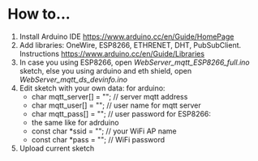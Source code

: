# How to...

1. Install Arduino IDE https://www.arduino.cc/en/Guide/HomePage
2. Add libraries: OneWire, ESP8266, ETHRENET, DHT, PubSubClient. Instructions https://www.arduino.cc/en/Guide/Libraries
3. In case you using ESP8266, open *WebServer_mqtt_ESP8266_full.ino* sketch, else you using arduino and eth shield, open *WebServer_mqtt_ds_devinfo.ino*
4. Edit sketch with your own data:
  for arduino:
    - char mqtt_server[] = ""; // server mqtt address
    - char mqtt_user[] = ""; // user name for mqtt server
    - char mqtt_pass[] = ""; // user password
  for ESP8266:
    - the same like for adrduino
    - const char *ssid =  ""; // your WiFi AP name
    - const char *pass =  ""; // WiFi password
5. Upload current sketch
